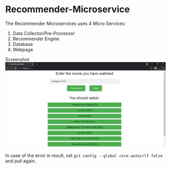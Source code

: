 # Recommender-Microservice

The Recommender Microservices uses 4 Micro Services:

1. Data Collector/Pre-Processor
2. Recommender Engine
3. Database
4. Webpage


Screenshot
![Screenshot](Screenshot1.png)


In case of the error in result, set `git config --global core.autocrlf false` and pull again.
